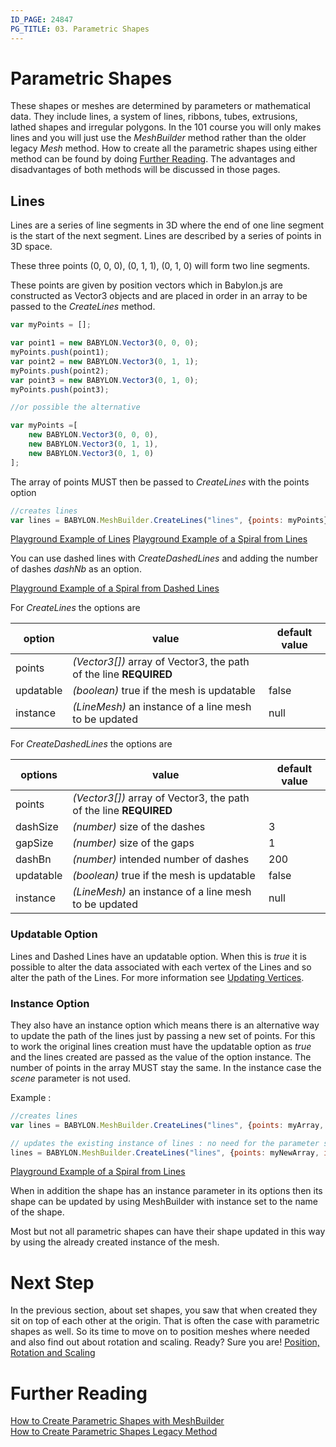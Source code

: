 ```yaml
---
ID_PAGE: 24847
PG_TITLE: 03. Parametric Shapes
---
```


# Parametric Shapes

These shapes or meshes are determined by parameters or mathematical data. They include lines, a system of lines, ribbons, tubes, extrusions, lathed shapes and irregular polygons. In the 101 course you will only makes lines and you will just use the _MeshBuilder_ method rather than the older legacy _Mesh_ method. How to create all the parametric shapes using either method can be found by doing [Further Reading](#further_reading). The advantages and disadvantages of both methods will be discussed in those pages.

## Lines

Lines are a series of line segments in 3D where the end of one line segment is the start of the next segment. Lines are described by a series of points in 3D space.

These three points (0, 0, 0), (0, 1, 1), (0, 1, 0) will form two line segments.

These points are given by position vectors which in Babylon.js are constructed as Vector3 objects and are placed in order in an array to be passed to the _CreateLines_ method.

```javascript
var myPoints = [];

var point1 = new BABYLON.Vector3(0, 0, 0);
myPoints.push(point1);
var point2 = new BABYLON.Vector3(0, 1, 1);
myPoints.push(point2);
var point3 = new BABYLON.Vector3(0, 1, 0);
myPoints.push(point3);

//or possible the alternative

var myPoints =[
    new BABYLON.Vector3(0, 0, 0),
    new BABYLON.Vector3(0, 1, 1),
    new BABYLON.Vector3(0, 1, 0)
];

```

The array of points MUST then be passed to _CreateLines_ with the points option

```javascript
//creates lines
var lines = BABYLON.MeshBuilder.CreateLines("lines", {points: myPoints}, scene);
```
[Playground Example of Lines](https://www.babylonjs-playground.com/#165IV6#60)
[Playground Example of a Spiral from Lines](https://www.babylonjs-playground.com/#165IV6#61)

You can use dashed lines with _CreateDashedLines_ and adding the number of dashes _dashNb_ as an option.

[Playground Example of a Spiral from Dashed Lines](https://www.babylonjs-playground.com/#165IV6#62)


For _CreateLines_ the options are

option|value|default value
--------|-----|-------------
points|_(Vector3[])_  array of Vector3, the path of the line **REQUIRED**
updatable|_(boolean)_ true if the mesh is updatable|false
instance|_(LineMesh)_ an instance of a line mesh to be updated|null

For _CreateDashedLines_ the options are

options|value|default value
--------|-----|-------------
points|_(Vector3[])_  array of Vector3, the path of the line **REQUIRED** |
dashSize|_(number)_  size of the dashes|3
gapSize|_(number)_  size of the gaps|1
dashBn|_(number)_  intended number of dashes|200
updatable|_(boolean)_ true if the mesh is updatable|false
instance|_(LineMesh)_ an instance of a line mesh to be updated|null


### Updatable Option

Lines and Dashed Lines have an updatable option. When this is _true_ it is possible to alter the data associated with each vertex of the Lines and so alter the path of the Lines. For more information see [Updating Vertices](/how_to/Updating_Vertices.html).

### Instance Option

They also have an instance option which means there is an alternative way to update the path of the lines just by passing a new set of points. For this to work the original lines creation must have the updatable option as _true_ and the lines created are passed as the value of the option instance. The number of points in the array MUST stay the same. In the instance case the _scene_ parameter is not used.

Example :
```javascript
//creates lines
var lines = BABYLON.MeshBuilder.CreateLines("lines", {points: myArray, updatable: true}, scene);

// updates the existing instance of lines : no need for the parameter scene here
lines = BABYLON.MeshBuilder.CreateLines("lines", {points: myNewArray, instance: lines});
```
[Playground Example of a Spiral from Lines](https://www.babylonjs-playground.com/#165IV6#63)

When in addition the shape has an instance parameter in its options then its shape can be updated by using MeshBuilder with instance set to the name of the shape. 

Most but not all parametric shapes can have their shape updated in this way by using the already created instance of the mesh.


# Next Step

In the previous section, about set shapes, you saw that when created they sit on top of each other at the origin. That is often the case with parametric shapes as well. So its time to move on to position meshes where needed and also find out about rotation and scaling. Ready? Sure you are! [Position, Rotation and Scaling](/babylon101/Position,_Rotation,_Scaling)

# Further Reading

[How to Create Parametric Shapes with MeshBuilder](/how_to/Shapes)  
[How to Create Parametric Shapes Legacy Method](/how_to/Legacy_Shapes) 



